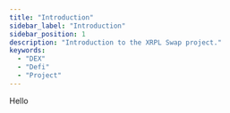 ```yaml
---
title: "Introduction"
sidebar_label: "Introduction"
sidebar_position: 1
description: "Introduction to the XRPL Swap project."
keywords:
  - "DEX"
  - "Defi"
  - "Project"
---
```


Hello
